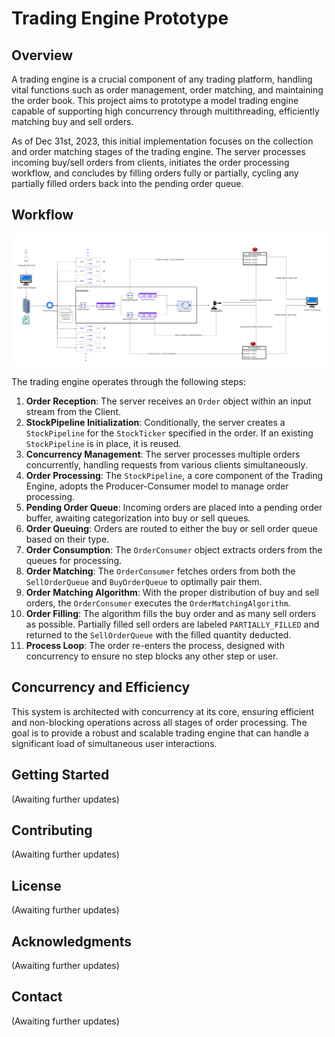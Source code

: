 # Trading Engine Prototype

## Overview

A trading engine is a crucial component of any trading platform, handling vital functions such as order management, order matching, and maintaining the order book. This project aims to prototype a model trading engine capable of supporting high concurrency through multithreading, efficiently matching buy and sell orders.

As of Dec 31st, 2023, this initial implementation focuses on the collection and order matching stages of the trading engine. The server processes incoming buy/sell orders from clients, initiates the order processing workflow, and concludes by filling orders fully or partially, cycling any partially filled orders back into the pending order queue.

## Workflow

![Trading Engine Process](Trading_Engine_2024.png)

The trading engine operates through the following steps:

1. **Order Reception**: The server receives an `Order` object within an input stream from the Client.
2. **StockPipeline Initialization**: Conditionally, the server creates a `StockPipeline` for the `StockTicker` specified in the order. If an existing `StockPipeline` is in place, it is reused.
3. **Concurrency Management**: The server processes multiple orders concurrently, handling requests from various clients simultaneously.
4. **Order Processing**: The `StockPipeline`, a core component of the Trading Engine, adopts the Producer-Consumer model to manage order processing.
5. **Pending Order Queue**: Incoming orders are placed into a pending order buffer, awaiting categorization into buy or sell queues.
6. **Order Queuing**: Orders are routed to either the buy or sell order queue based on their type.
7. **Order Consumption**: The `OrderConsumer` object extracts orders from the queues for processing.
8. **Order Matching**: The `OrderConsumer` fetches orders from both the `SellOrderQueue` and `BuyOrderQueue` to optimally pair them.
9. **Order Matching Algorithm**: With the proper distribution of buy and sell orders, the `OrderConsumer` executes the `OrderMatchingAlgorithm`.
10. **Order Filling**: The algorithm fills the buy order and as many sell orders as possible. Partially filled sell orders are labeled `PARTIALLY_FILLED` and returned to the `SellOrderQueue` with the filled quantity deducted.
11. **Process Loop**: The order re-enters the process, designed with concurrency to ensure no step blocks any other step or user.

## Concurrency and Efficiency

This system is architected with concurrency at its core, ensuring efficient and non-blocking operations across all stages of order processing. The goal is to provide a robust and scalable trading engine that can handle a significant load of simultaneous user interactions.

## Getting Started

(Awaiting further updates)

## Contributing

(Awaiting further updates)

## License

(Awaiting further updates)

## Acknowledgments

(Awaiting further updates)

## Contact

(Awaiting further updates)

